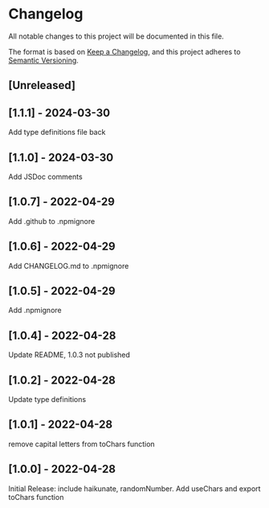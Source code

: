 # Changelog
All notable changes to this project will be documented in this file.

The format is based on [Keep a Changelog](https://keepachangelog.com/en/1.0.0/),
and this project adheres to [Semantic Versioning](https://semver.org/spec/v2.0.0.html).

## [Unreleased]

## [1.1.1] - 2024-03-30
Add type definitions file back

## [1.1.0] - 2024-03-30
Add JSDoc comments

## [1.0.7] - 2022-04-29
Add .github to .npmignore

## [1.0.6] - 2022-04-29
Add CHANGELOG.md to .npmignore

## [1.0.5] - 2022-04-29
Add .npmignore

## [1.0.4] - 2022-04-28
Update README, 1.0.3 not published

## [1.0.2] - 2022-04-28
Update type definitions

## [1.0.1] - 2022-04-28
remove capital letters from toChars function

## [1.0.0] - 2022-04-28
Initial Release: include haikunate, randomNumber. Add useChars and export toChars function